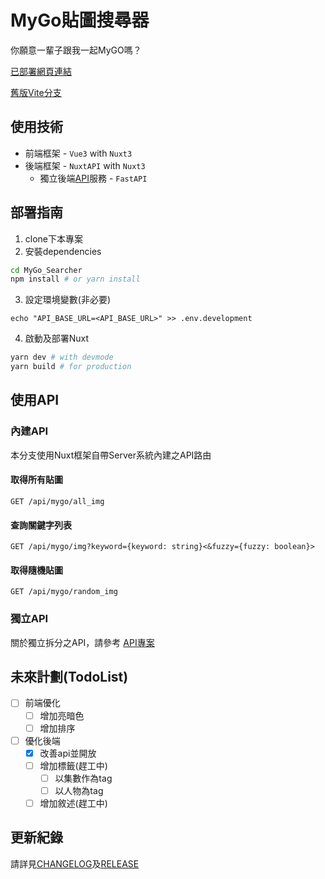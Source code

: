 # MyGo貼圖搜尋器

你願意一輩子跟我一起MyGO嗎？

[已部署網頁連結](https://mygo.miyago9267.com)

[舊版Vite分支](https://github.com/miyago9267/MyGO-Searcher/tree/vite)

## 使用技術

- 前端框架 - `Vue3` with `Nuxt3`
- 後端框架 - `NuxtAPI` with `Nuxt3`
  - 獨立後端[API](https://github.com/miyago9267/mygoapi)服務 - `FastAPI`

## 部署指南

1. clone下本專案
2. 安裝dependencies

```bash
cd MyGo_Searcher
npm install # or yarn install
```
3. 設定環境變數(非必要)
```
echo "API_BASE_URL=<API_BASE_URL>" >> .env.development
```
4. 啟動及部署Nuxt

```bash
yarn dev # with devmode
yarn build # for production
```

## 使用API

### 內建API

本分支使用Nuxt框架自帶Server系統內建之API路由

#### 取得所有貼圖

```http
GET /api/mygo/all_img
```

#### 查詢關鍵字列表

```http
GET /api/mygo/img?keyword={keyword: string}<&fuzzy={fuzzy: boolean}>
```

#### 取得隨機貼圖

```http
GET /api/mygo/random_img
```

### 獨立API

關於獨立拆分之API，請參考
[API專案](https://github.com/miyago9267/mygoapi)

## 未來計劃(TodoList)

- [ ] 前端優化
  - [ ] 增加亮暗色
  - [ ] 增加排序
- [ ] 優化後端
  - [X] 改善api並開放
  - [ ] 增加標籤(趕工中)
    - [ ] 以集數作為tag
    - [ ] 以人物為tag
  - [ ] 增加敘述(趕工中)

## 更新紀錄

請詳見[CHANGELOG](./CHANGELOG.md)及[RELEASE](https://github.com/miyago9267/MyGo_Searcher/releases)